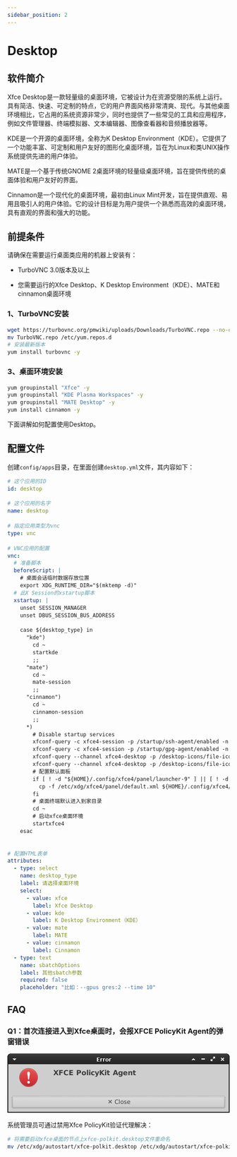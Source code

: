 ```yaml
---
sidebar_position: 2
---
```


# Desktop

## 软件简介

Xfce Desktop是一款轻量级的桌面环境，它被设计为在资源受限的系统上运行。具有简洁、快速、可定制的特点，它的用户界面风格非常清爽、现代。与其他桌面环境相比，它占用的系统资源非常少，同时也提供了一些常见的工具和应用程序，例如文件管理器、终端模拟器、文本编辑器、图像查看器和音频播放器等。

KDE是一个开源的桌面环境，全称为K Desktop Environment（KDE）。它提供了一个功能丰富、可定制和用户友好的图形化桌面环境，旨在为Linux和类UNIX操作系统提供先进的用户体验。

MATE是一个基于传统GNOME 2桌面环境的轻量级桌面环境，旨在提供传统的桌面体验和用户友好的界面。

Cinnamon是一个现代化的桌面环境，最初由Linux Mint开发，旨在提供直观、易用且吸引人的用户体验。它的设计目标是为用户提供一个熟悉而高效的桌面环境，具有直观的界面和强大的功能。

## 前提条件

请确保在需要运行桌面类应用的机器上安装有：

- TurboVNC 3.0版本及以上

- 您需要运行的Xfce Desktop、K Desktop Environment（KDE）、MATE和cinnamon桌面环境

### 1、TurboVNC安装

```bash
wget https://turbovnc.org/pmwiki/uploads/Downloads/TurboVNC.repo --no-check-certificate
mv TurboVNC.repo /etc/yum.repos.d
# 安装最新版本
yum install turbovnc -y
```

### 3、桌面环境安装

```bash
yum groupinstall "Xfce" -y
yum groupinstall "KDE Plasma Workspaces" -y
yum groupinstall "MATE Desktop" -y
yum install cinnamon -y
```

下面讲解如何配置使用Desktop。

## 配置文件

创建`config/apps`目录，在里面创建`desktop.yml`文件，其内容如下：

```yaml title="config/apps/desktop.yml"
# 这个应用的ID
id: desktop

# 这个应用的名字
name: desktop

# 指定应用类型为vnc
type: vnc

# VNC应用的配置
vnc:
  # 准备脚本
  beforeScript: |
    # 桌面会话临时数据存放位置
    export XDG_RUNTIME_DIR="$(mktemp -d)"
  # 此X Session的xstartup脚本
  xstartup: |
    unset SESSION_MANAGER
    unset DBUS_SESSION_BUS_ADDRESS
    
    case ${desktop_type} in
      "kde")
        cd ~
        startkde
        ;;
      "mate")
        cd ~
        mate-session
        ;;
      "cinnamon")
        cd ~
        cinnamon-session
        ;;
      *)
        # Disable startup services 
        xfconf-query -c xfce4-session -p /startup/ssh-agent/enabled -n -t bool -s false
        xfconf-query -c xfce4-session -p /startup/gpg-agent/enabled -n -t bool -s false
        xfconf-query --channel xfce4-desktop -p /desktop-icons/file-icons/show-filesystem -s false --create -t bool
        xfconf-query --channel xfce4-desktop -p /desktop-icons/file-icons/show-removable -s false --create -t bool
        # 配置默认面板
        if [ ! -d "${HOME}/.config/xfce4/panel/launcher-9" ] || [ ! -d "${HOME}/.config/xfce4/panel/launcher-10" ] || [ ! -d "${HOME}/.config/xfce4/panel/launcher-11" ] || [ ! -d "${HOME}/.config/xfce4/panel/launcher-12" ]; then
          cp -f /etc/xdg/xfce4/panel/default.xml ${HOME}/.config/xfce4/xfconf/xfce-perchannel-xml/xfce4-panel.xml
        fi
        # 桌面终端默认进入到家目录
        cd ~
        # 启动xfce桌面环境
        startxfce4
    esac
    
      
# 配置HTML表单   
attributes:
  - type: select
    name: desktop_type
    label: 请选择桌面环境
    select:
      - value: xfce
        label: Xfce Desktop
      - value: kde
        label: K Desktop Environment（KDE）
      - value: mate
        label: MATE
      - value: cinnamon
        label: Cinnamon
  - type: text
    name: sbatchOptions
    label: 其他sbatch参数
    required: false
    placeholder: "比如：--gpus gres:2 --time 10"
```

## FAQ

### Q1：首次连接进入到Xfce桌面时，会报XFCE PolicyKit Agent的弹窗错误

![Xfce认证代理报错图](./images/xfce-policykit-agent.png)

系统管理员可通过禁用Xfce PolicyKit验证代理解决：

```bash
# 将需要启动xfce桌面的节点上xfce-polkit.desktop文件重命名
mv /etc/xdg/autostart/xfce-polkit.desktop /etc/xdg/autostart/xfce-polkit.desktop.disabled
```
